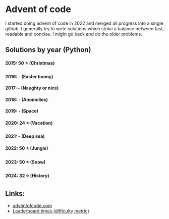 # Advent of code
I started doing advent of code in 2022 and merged all progress into a single github. I generally try
to write solutions which strike a balance between fast, readable and concise. I might go back and do
the older problems. 

## Solutions by year (Python)
#### 2015: 50 ⭐ (Christmas)
#### 2016: - (Easter bunny)
#### 2017: - (Naughty or nice)
#### 2018: - (Anomolies)
#### 2019: - (Space)
#### 2020: 24 ⭐ (Vacation)
#### 2021: - (Deep sea)
#### 2022: 50 ⭐ (Jungle)
#### 2023: 50 ⭐ (Snow)
#### 2024: 32 ⭐ (History)

## Links:
- [adventofcode.com](https://adventofcode.com/)
- [Leaderboard times (difficulty metric)](https://aoc.xhyrom.dev/)

